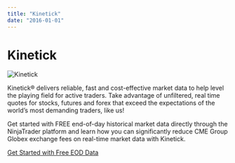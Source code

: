 ```yaml
---
title: "Kinetick"
date: "2016-01-01"
---
```

# Kinetick

![Kinetick](./resources/kinetick_partner_logo.png)

Kinetick® delivers reliable, fast and cost-effective market data to help level the playing field for active traders. Take advantage of unfiltered, real time quotes for stocks, futures and forex that exceed the expectations of the world’s most demanding traders, like us!

Get started with FREE end-of-day historical market data directly through the NinjaTrader platform and learn how you can significantly reduce CME Group Globex exchange fees on real-time market data with Kinetick.

[Get Started with Free EOD Data](http://kinetick.com/NinjaTrader)